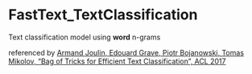 # FastText_TextClassification
Text classification model using **word** n-grams

referenced by [Armand Joulin, Edouard Grave, Piotr Bojanowski, Tomas Mikolov, “Bag of Tricks for Efficient Text Classification”, ACL 2017
](https://arxiv.org/pdf/1607.01759.pdf)

